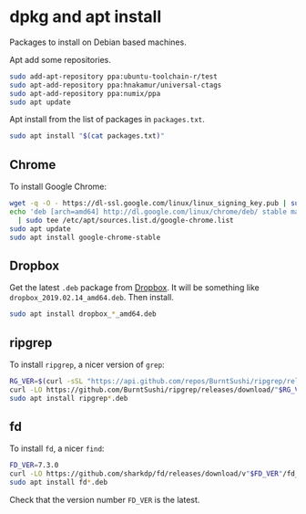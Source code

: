 dpkg and apt install
====================

Packages to install on Debian based machines.

Apt add some repositories.

```bash
sudo add-apt-repository ppa:ubuntu-toolchain-r/test
sudo apt-add-repository ppa:hnakamur/universal-ctags
sudo apt-add-repository ppa:numix/ppa
sudo apt update
```

Apt install from the list of packages in `packages.txt`.

```bash
sudo apt install "$(cat packages.txt)"
```

Chrome
------

To install Google Chrome:

```bash
wget -q -O - https://dl-ssl.google.com/linux/linux_signing_key.pub | sudo apt-key add -
echo 'deb [arch=amd64] http://dl.google.com/linux/chrome/deb/ stable main' \
  | sudo tee /etc/apt/sources.list.d/google-chrome.list
sudo apt update
sudo apt install google-chrome-stable
```

Dropbox
-------

Get the latest `.deb` package from [Dropbox](https://linux.dropboxstatic.com/packages/ubuntu/). It will be something like `dropbox_2019.02.14_amd64.deb`. Then install.

```bash
sudo apt install dropbox_*_amd64.deb
```

ripgrep
-------

To install `ripgrep`, a nicer version of `grep`:

```bash
RG_VER=$(curl -sSL "https://api.github.com/repos/BurntSushi/ripgrep/releases/latest" | jq --raw-output .tag_name)
curl -LO https://github.com/BurntSushi/ripgrep/releases/download/"$RG_VER"/ripgrep_"$RG_VER"_amd64.deb
sudo apt install ripgrep*.deb
```

fd
---

To install `fd`, a nicer `find`:

```bash
FD_VER=7.3.0
curl -LO https://github.com/sharkdp/fd/releases/download/v"$FD_VER"/fd_"$FD_VER"_amd64.deb
sudo apt install fd*.deb
```

Check that the version number `FD_VER` is the latest.
